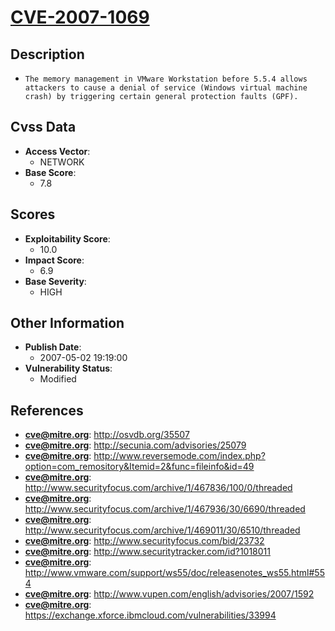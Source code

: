 
# [CVE-2007-1069](https://cve.mitre.org/cgi-bin/cvename.cgi?name=CVE-2007-1069)

## Description

- `The memory management in VMware Workstation before 5.5.4 allows attackers to cause a denial of service (Windows virtual machine crash) by triggering certain general protection faults (GPF).`

## Cvss Data

- **Access Vector**:
  - NETWORK
- **Base Score**:
  - 7.8

## Scores

- **Exploitability Score**:
  - 10.0
- **Impact Score**:
  - 6.9
- **Base Severity**:
  - HIGH

## Other Information

- **Publish Date**:
  - 2007-05-02 19:19:00
- **Vulnerability Status**:
  - Modified

## References

- **cve@mitre.org**: http://osvdb.org/35507
- **cve@mitre.org**: http://secunia.com/advisories/25079
- **cve@mitre.org**: http://www.reversemode.com/index.php?option=com_remository&Itemid=2&func=fileinfo&id=49
- **cve@mitre.org**: http://www.securityfocus.com/archive/1/467836/100/0/threaded
- **cve@mitre.org**: http://www.securityfocus.com/archive/1/467936/30/6690/threaded
- **cve@mitre.org**: http://www.securityfocus.com/archive/1/469011/30/6510/threaded
- **cve@mitre.org**: http://www.securityfocus.com/bid/23732
- **cve@mitre.org**: http://www.securitytracker.com/id?1018011
- **cve@mitre.org**: http://www.vmware.com/support/ws55/doc/releasenotes_ws55.html#554
- **cve@mitre.org**: http://www.vupen.com/english/advisories/2007/1592
- **cve@mitre.org**: https://exchange.xforce.ibmcloud.com/vulnerabilities/33994
